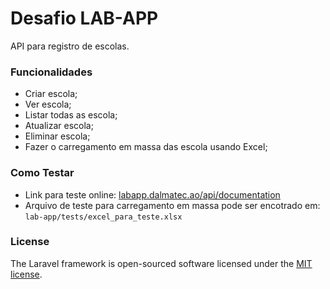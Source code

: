 # Desafio LAB-APP

API para registro de escolas.

### Funcionalidades

* Criar escola;
* Ver escola;
* Listar todas as escola;
* Atualizar escola;
* Eliminar escola;
* Fazer o carregamento em massa das escola usando Excel;

### Como Testar

* Link para teste online: [labapp.dalmatec.ao/api/documentation](labapp.dalmatec.ao/api/documentation)
* Arquivo de teste para carregamento em massa pode ser encotrado em:  `lab-app/tests/excel_para_teste.xlsx`

### License

The Laravel framework is open-sourced software licensed under the [MIT license](https://opensource.org/licenses/MIT).

